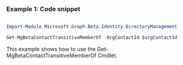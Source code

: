 ### Example 1: Code snippet

```powershell

Import-Module Microsoft.Graph.Beta.Identity.DirectoryManagement

Get-MgBetaContactTransitiveMemberOf -OrgContactId $orgContactId

```
This example shows how to use the Get-MgBetaContactTransitiveMemberOf Cmdlet.

